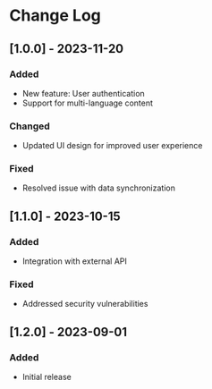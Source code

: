 # Change Log

## [1.0.0] - 2023-11-20
### Added
- New feature: User authentication
- Support for multi-language content

### Changed
- Updated UI design for improved user experience

### Fixed
- Resolved issue with data synchronization

## [1.1.0] - 2023-10-15
### Added
- Integration with external API

### Fixed
- Addressed security vulnerabilities

## [1.2.0] - 2023-09-01
### Added
- Initial release
